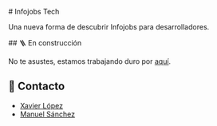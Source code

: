 # Infojobs Tech

Una nueva forma de descubrir Infojobs para desarrolladores.

## 🪜 En construcción

No te asustes, estamos trabajando duro por [aquí](https://infojobs-tech.vercel.app).

## 📧 Contacto

- [Xavier López](https://github.com/xavierlopez)
- [Manuel Sánchez](https://github.com/manuelsanchezweb)
